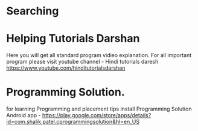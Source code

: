 # Searching
# Helping Tutorials Darshan
Here you will get all standard program
vidieo explanation. For all important program please
visit youtube channel - Hindi tutorials daresh 
https://www.youtube.com/hinditutorialsdarshan

# Programming Solution.
for learning Programming and placement tips install 
Programming Solution Android app - https://play.google.com/store/apps/details?id=com.shalik.patel.cprogrammingsolution&hl=en_US

